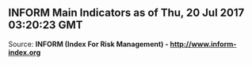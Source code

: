## INFORM Main Indicators as of Thu, 20 Jul 2017 03:20:23 GMT

Source: **INFORM (Index For Risk Management) - http://www.inform-index.org**